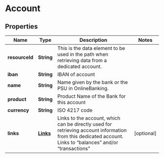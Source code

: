 
# Account

## Properties
Name | Type | Description | Notes
------------ | ------------- | ------------- | -------------
**resourceId** | **String** | This is the data element to be used in the path when retrieving data from a dedicated account. | 
**iban** | **String** | IBAN of account | 
**name** | **String** | Name given by the bank or the PSU in OnlineBanking. | 
**product** | **String** | Product Name of the Bank for this account | 
**currency** | **String** | ISO 4217 code | 
**links** | [**Links**](Links.md) | Links to the account, which can be directly used for retrieving account information from this dedicated account. Links to “balances” and/or “transactions” |  [optional]



